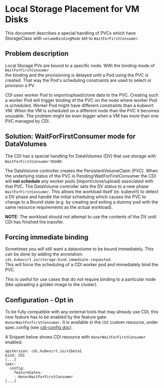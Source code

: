 # Local Storage Placement for VM Disks

This document describes a special handling of PVCs which have StorageClass with `volumeBindingMode` set to `WaitForFirstConsumer`.  

## Problem description

Local Storage PVs are bound to a specific node. With the binding mode of `WaitForFirstConsumer`  
the binding and the provisioning is delayed until a Pod using the PVC is created. That way the Pod's scheduling constraints
are used to select or provision a PV.

CDI uses worker Pod to import/upload/clone data to the PVC. Creating such a worker Pod will trigger binding of the PVC 
on the node where worker Pod is scheduled. Worker Pod might have different constraints than a kubevirt VM. When the VM is 
scheduled on a different node than the PVC it becomes unusable. The problem might be even bigger when a VM has more than one PVC 
managed by CDI.

## Solution: WaitForFirstConsumer mode for DataVolumes

The CDI has a special handling for DataVolumes (DV) that use storage with `WaitForFirstConsumer` mode. 

The DataVolume controller creates the PersistentVolumeClaim (PVC). When the underlying status of the PVC is Pending/WaitForFirstConsumer 
the CDI will **not schedule** any worker pods (import/clone/upload) associated with that PVC. The DataVolume controller sets 
the DV status to a new phase `WaitForFirstConsumer`. This allows the workload itself (ie. kubevirt) 
to detect a DV phase and handle the initial scheduling which causes the PVC to change to a Bound state
(e.g. by creating and exiting a dummy pod with the same resource requirements as the actual workload). 

**NOTE:** The workload should not attempt to use the contents of the DV until CDI has finished the transfer. 

## Forcing immediate binding

Sometimes you will still want a datavolume to be bound immediately. This can be done by adding the annotation:    
`cdi.kubevirt.io/storage.bind.immediate.requested`.    
This will force the scheduling of a CDI worker pod and immediately bind the PVC.

This is useful for use cases that do not require binding to a particular node (like uploading a golden image to the cluster).      

## Configuration - Opt in

To be fully compatible with any external tools that may already use CDI, this new feature has to be enabled by 
the feature gate: `HonorWaitForFirstConsumer`. It is available in the `CDI` custom resource, under spec.config (see [cdi-config doc](cdi-config.md)).

A Snippet below shows CDI resource with `HonorWaitForFirstConsumer` enabled.
```
apiVersion: cdi.kubevirt.io/v1beta1
kind: CDI
[...]
spec:
  config:
    featureGates:
    - HonorWaitForFirstConsumer
[...]
```
